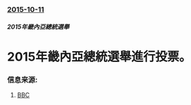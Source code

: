 ### [2015-10-11](/news/2015/10/11/index.md)

##### 2015年畿內亞總統選舉
# 2015年畿內亞總統選舉進行投票。 




### 信息来源:

1. [BBC](http://www.bbc.co.uk/news/world-africa-34498449)

